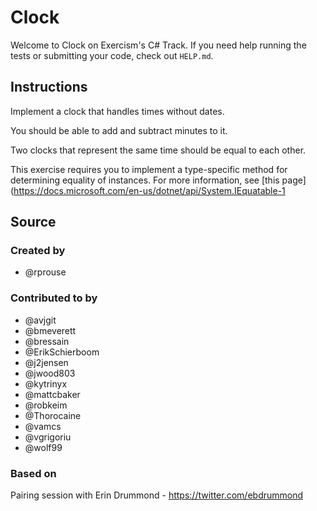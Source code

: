 # Clock

Welcome to Clock on Exercism's C# Track.
If you need help running the tests or submitting your code, check out `HELP.md`.

## Instructions

Implement a clock that handles times without dates.

You should be able to add and subtract minutes to it.

Two clocks that represent the same time should be equal to each other.

This exercise requires you to implement a type-specific method for determining equality of instances.
For more information, see [this page](https://docs.microsoft.com/en-us/dotnet/api/System.IEquatable-1

## Source

### Created by

- @rprouse

### Contributed to by

- @avjgit
- @bmeverett
- @bressain
- @ErikSchierboom
- @j2jensen
- @jwood803
- @kytrinyx
- @mattcbaker
- @robkeim
- @Thorocaine
- @vamcs
- @vgrigoriu
- @wolf99

### Based on

Pairing session with Erin Drummond - https://twitter.com/ebdrummond